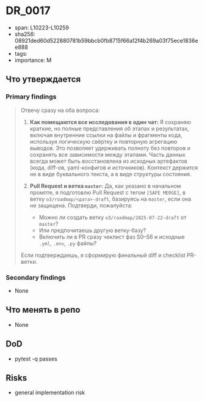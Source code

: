 # DR_0017

- span: L10223-L10259
- sha256: 08921ded60d522880781b59bbcb0fb8715f66a12f4b269a03f75ece1836ee888
- tags: 
- importance: M

## Что утверждается
### Primary findings
> Отвечу сразу на оба вопроса:
> 
> 1. **Как помещаются все исследования в один чат:**
>    Я сохраняю краткие, но полные представления об этапах и результатах, включая внутренние ссылки на файлы и фрагменты кода, используя логическую свёртку и повторную агрегацию выводов. Это позволяет удерживать полноту без повторов и сохранять все зависимости между этапами. Часть данных всегда может быть восстановлена из исходных артефактов (кода, diff-ов, yaml-конфигов и источников). Контекст держится не в виде буквального текста, а в виде структуры состояния.
> 
> 2. **Pull Request и ветка `master`:**
>    Да, как указано в начальном промпте, я подготовлю Pull Request с тегом `[SAFE MERGE]`, в ветку `o3/roadmap/<дата>-draft`, базируясь на `master`, если она не защищена. Подтверди, пожалуйста:
> 
>    - Можно ли создать ветку `o3/roadmap/2025-07-22-draft` от `master`?
>    - Или предпочитаешь другую ветку-базу?
>    - Включить ли в PR сразу чеклист фаз S0–S6 и исходные `.yml`, `.env`, `.py` файлы?
> 
> Если подтверждаешь, я сформирую финальный diff и checklist PR-ветки.

### Secondary findings
- None

## Что менять в репо
- None

## DoD
- pytest -q passes

## Risks
- general implementation risk
